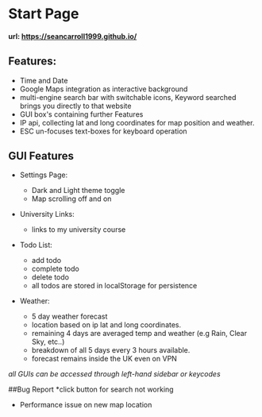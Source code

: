 # Start Page

#### url: https://seancarroll1999.github.io/

## Features:

* Time and Date
* Google Maps integration as interactive background
* multi-engine search bar with switchable icons, Keyword searched brings you directly to that website
* GUI box's containing further Features
* IP api, collecting lat and long coordinates for map position and weather.
* ESC un-focuses text-boxes for keyboard operation

## GUI Features

* Settings Page:
  - Dark and Light theme toggle
  - Map scrolling off and on

* University Links:
  - links to my university course

* Todo List:
    - add todo
    - complete todo
    - delete todo
    - all todos are stored in localStorage for persistence

* Weather:
    - 5 day weather forecast
    - location based on ip lat and long coordinates.
    - remaining 4 days are averaged temp and weather (e.g Rain, Clear Sky, etc..)
    - breakdown of all 5 days every 3 hours available.
    - forecast remains inside the UK even on VPN

 *all GUIs can be accessed through left-hand sidebar or keycodes*

##Bug Report
  *click button for search not working
  * Performance issue on new map location
